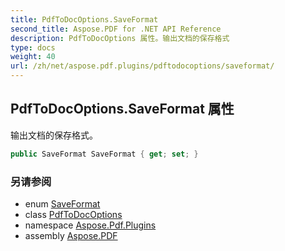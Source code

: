 ```yaml
---
title: PdfToDocOptions.SaveFormat
second_title: Aspose.PDF for .NET API Reference
description: PdfToDocOptions 属性。输出文档的保存格式
type: docs
weight: 40
url: /zh/net/aspose.pdf.plugins/pdftodocoptions/saveformat/
---
```

## PdfToDocOptions.SaveFormat 属性

输出文档的保存格式。

```csharp
public SaveFormat SaveFormat { get; set; }
```

### 另请参阅

* enum [SaveFormat](../../saveformat/)
* class [PdfToDocOptions](../)
* namespace [Aspose.Pdf.Plugins](../../../aspose.pdf.plugins/)
* assembly [Aspose.PDF](../../../)